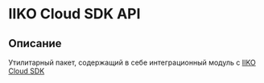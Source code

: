# IIKO Cloud SDK API

## Описание

Утилитарный пакет, содержащий в себе интеграционный модуль с [IIKO Cloud SDK](https://api-ru.iiko.services/)